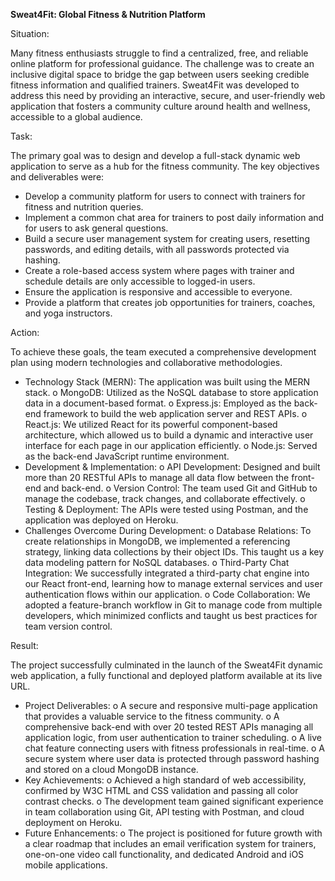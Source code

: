 **Sweat4Fit: Global Fitness & Nutrition Platform**

Situation:

Many fitness enthusiasts struggle to find a centralized, free, and reliable online platform for professional guidance. The challenge was to create an inclusive digital space to bridge the gap between users seeking credible fitness information and qualified trainers. Sweat4Fit was developed to address this need by providing an interactive, secure, and user-friendly web application that fosters a community culture around health and wellness, accessible to a global audience.

Task:

The primary goal was to design and develop a full-stack dynamic web application to serve as a hub for the fitness community.
The key objectives and deliverables were:
* Develop a community platform for users to connect with trainers for fitness and nutrition queries.
* Implement a common chat area for trainers to post daily information and for users to ask general questions.
* Build a secure user management system for creating users, resetting passwords, and editing details, with all passwords protected via hashing.
* Create a role-based access system where pages with trainer and schedule details are only accessible to logged-in users.
* Ensure the application is responsive and accessible to everyone.
* Provide a platform that creates job opportunities for trainers, coaches, and yoga instructors.

Action:

To achieve these goals, the team executed a comprehensive development plan using modern technologies and collaborative methodologies.
* Technology Stack (MERN): The application was built using the MERN stack.
o MongoDB: Utilized as the NoSQL database to store application data in a document-based format.
o Express.js: Employed as the back-end framework to build the web application server and REST APIs.
o React.js: We utilized React for its powerful component-based architecture, which allowed us to build a dynamic and interactive user interface for each page in our application efficiently.
o Node.js: Served as the back-end JavaScript runtime environment.
* Development & Implementation:
o API Development: Designed and built more than 20 RESTful APIs to manage all data flow between the front-end and back-end.
o Version Control: The team used Git and GitHub to manage the codebase, track changes, and collaborate effectively.
o Testing & Deployment: The APIs were tested using Postman, and the application was deployed on Heroku.
* Challenges Overcome During Development:
o Database Relations: To create relationships in MongoDB, we implemented a referencing strategy, linking data collections by their object IDs. This taught us a key data modeling pattern for NoSQL databases.
o Third-Party Chat Integration: We successfully integrated a third-party chat engine into our React front-end, learning how to manage external services and user authentication flows within our application.
o Code Collaboration: We adopted a feature-branch workflow in Git to manage code from multiple developers, which minimized conflicts and taught us best practices for team version control.

Result:

The project successfully culminated in the launch of the 
Sweat4Fit dynamic web application, a fully functional and deployed platform available at its live URL.
* Project Deliverables:
o A secure and responsive multi-page application that provides a valuable service to the fitness community.
o A comprehensive back-end with over 20 tested REST APIs managing all application logic, from user authentication to trainer scheduling.
o A live chat feature connecting users with fitness professionals in real-time.
o A secure system where user data is protected through password hashing and stored on a cloud MongoDB instance.
* Key Achievements:
o Achieved a high standard of web accessibility, confirmed by W3C HTML and CSS validation and passing all color contrast checks.
o The development team gained significant experience in team collaboration using Git, API testing with Postman, and cloud deployment on Heroku.
* Future Enhancements:
o The project is positioned for future growth with a clear roadmap that includes an email verification system for trainers, one-on-one video call functionality, and dedicated Android and iOS mobile applications.



